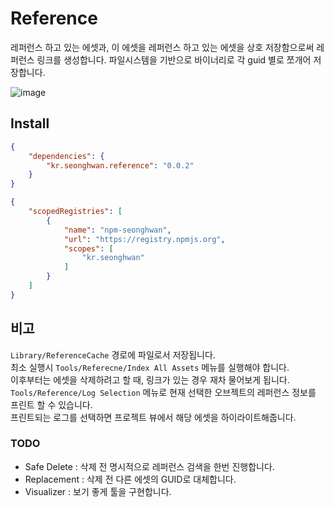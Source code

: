 # Reference

레퍼런스 하고 있는 에셋과, 이 에셋을 레퍼런스 하고 있는 에셋을 상호 저장함으로써 레퍼런스 링크를 생성합니다. 파일시스템을 기반으로 바이너리로 각 guid 별로 쪼개어 저장합니다. 

![image](https://user-images.githubusercontent.com/79823287/131787910-1cc009e6-d483-4a87-afb0-a6ac31d3cf0d.png)


## Install

```json
{
    "dependencies": {
        "kr.seonghwan.reference": "0.0.2"
    }
}
```

```json
{
    "scopedRegistries": [
        {
            "name": "npm-seonghwan",
            "url": "https://registry.npmjs.org",
            "scopes": [
                "kr.seonghwan"
            ]
        }
    ]
}
```

## 비고
`Library/ReferenceCache` 경로에 파일로서 저장됩니다.  
최소 실행시 `Tools/Referecne/Index All Assets` 메뉴를 실행해야 합니다.  
이후부터는 에셋을 삭제하려고 할 때, 링크가 있는 경우 재차 물어보게 됩니다.  
`Tools/Reference/Log Selection` 메뉴로 현재 선택한 오브젝트의 레퍼런스 정보를 프린트 할 수 있습니다.  
프린트되는 로그를 선택하면 프로젝트 뷰에서 해당 에셋을 하이라이트해줍니다.  


### TODO
- Safe Delete : 삭제 전 명시적으로 레퍼런스 검색을 한번 진행합니다.  
- Replacement : 삭제 전 다른 에셋의 GUID로 대체합니다.  
- Visualizer : 보기 좋게 툴을 구현합니다.  
